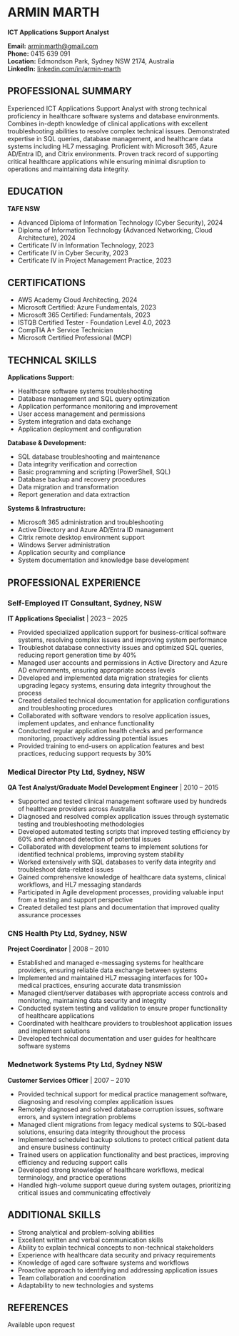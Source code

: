 # ARMIN MARTH
**ICT Applications Support Analyst**

**Email:** arminmarth@gmail.com  
**Phone:** 0415 639 091  
**Location:** Edmondson Park, Sydney NSW 2174, Australia  
**LinkedIn:** [linkedin.com/in/armin-marth](https://www.linkedin.com/in/armin-marth/)

## PROFESSIONAL SUMMARY
Experienced ICT Applications Support Analyst with strong technical proficiency in healthcare software systems and database environments. Combines in-depth knowledge of clinical applications with excellent troubleshooting abilities to resolve complex technical issues. Demonstrated expertise in SQL queries, database management, and healthcare data systems including HL7 messaging. Proficient with Microsoft 365, Azure AD/Entra ID, and Citrix environments. Proven track record of supporting critical healthcare applications while ensuring minimal disruption to operations and maintaining data integrity.

## EDUCATION
**TAFE NSW**
- Advanced Diploma of Information Technology (Cyber Security), 2024
- Diploma of Information Technology (Advanced Networking, Cloud Architecture), 2024
- Certificate IV in Information Technology, 2023
- Certificate IV in Cyber Security, 2023
- Certificate IV in Project Management Practice, 2023

## CERTIFICATIONS
- AWS Academy Cloud Architecting, 2024
- Microsoft Certified: Azure Fundamentals, 2023
- Microsoft 365 Certified: Fundamentals, 2023
- ISTQB Certified Tester - Foundation Level 4.0, 2023
- CompTIA A+ Service Technician
- Microsoft Certified Professional (MCP)

## TECHNICAL SKILLS
**Applications Support:**
- Healthcare software systems troubleshooting
- Database management and SQL query optimization
- Application performance monitoring and improvement
- User access management and permissions
- System integration and data exchange
- Application deployment and configuration

**Database & Development:**
- SQL database troubleshooting and maintenance
- Data integrity verification and correction
- Basic programming and scripting (PowerShell, SQL)
- Database backup and recovery procedures
- Data migration and transformation
- Report generation and data extraction

**Systems & Infrastructure:**
- Microsoft 365 administration and troubleshooting
- Active Directory and Azure AD/Entra ID management
- Citrix remote desktop environment support
- Windows Server administration
- Application security and compliance
- System documentation and knowledge base development

## PROFESSIONAL EXPERIENCE

### Self-Employed IT Consultant, Sydney, NSW
**IT Applications Specialist** | 2023 – 2025
- Provided specialized application support for business-critical software systems, resolving complex issues and improving system performance
- Troubleshot database connectivity issues and optimized SQL queries, reducing report generation time by 40%
- Managed user accounts and permissions in Active Directory and Azure AD environments, ensuring appropriate access levels
- Developed and implemented data migration strategies for clients upgrading legacy systems, ensuring data integrity throughout the process
- Created detailed technical documentation for application configurations and troubleshooting procedures
- Collaborated with software vendors to resolve application issues, implement updates, and enhance functionality
- Conducted regular application health checks and performance monitoring, proactively addressing potential issues
- Provided training to end-users on application features and best practices, reducing support requests by 30%

### Medical Director Pty Ltd, Sydney, NSW
**QA Test Analyst/Graduate Model Development Engineer** | 2010 – 2015
- Supported and tested clinical management software used by hundreds of healthcare providers across Australia
- Diagnosed and resolved complex application issues through systematic testing and troubleshooting methodologies
- Developed automated testing scripts that improved testing efficiency by 60% and enhanced detection of potential issues
- Collaborated with development teams to implement solutions for identified technical problems, improving system stability
- Worked extensively with SQL databases to verify data integrity and troubleshoot data-related issues
- Gained comprehensive knowledge of healthcare data systems, clinical workflows, and HL7 messaging standards
- Participated in Agile development processes, providing valuable input from a testing and support perspective
- Created detailed test plans and documentation that improved quality assurance processes

### CNS Health Pty Ltd, Sydney, NSW
**Project Coordinator** | 2008 – 2010
- Established and managed e-messaging systems for healthcare providers, ensuring reliable data exchange between systems
- Implemented and maintained HL7 messaging interfaces for 100+ medical practices, ensuring accurate data transmission
- Managed client/server databases with appropriate access controls and monitoring, maintaining data security and integrity
- Conducted system testing and validation to ensure proper functionality of healthcare applications
- Coordinated with healthcare providers to troubleshoot application issues and implement solutions
- Developed technical documentation and user guides for healthcare software systems

### Mednetwork Systems Pty Ltd, Sydney NSW
**Customer Services Officer** | 2007 – 2010
- Provided technical support for medical practice management software, diagnosing and resolving complex application issues
- Remotely diagnosed and solved database corruption issues, software errors, and system integration problems
- Managed client migrations from legacy medical systems to SQL-based solutions, ensuring data integrity throughout the process
- Implemented scheduled backup solutions to protect critical patient data and ensure business continuity
- Trained users on application functionality and best practices, improving efficiency and reducing support calls
- Developed strong knowledge of healthcare workflows, medical terminology, and practice operations
- Handled high-volume support queue during system outages, prioritizing critical issues and communicating effectively

## ADDITIONAL SKILLS
- Strong analytical and problem-solving abilities
- Excellent written and verbal communication skills
- Ability to explain technical concepts to non-technical stakeholders
- Experience with healthcare data security and privacy requirements
- Knowledge of aged care software systems and workflows
- Proactive approach to identifying and addressing application issues
- Team collaboration and coordination
- Adaptability to new technologies and systems

## REFERENCES
Available upon request
